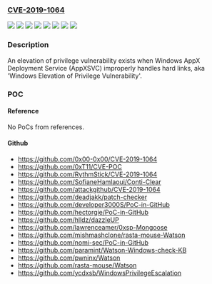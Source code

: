### [CVE-2019-1064](https://cve.mitre.org/cgi-bin/cvename.cgi?name=CVE-2019-1064)
![](https://img.shields.io/static/v1?label=Product&message=Windows%2010%20Version%201903%20for%2032-bit%20Systems&color=blue)
![](https://img.shields.io/static/v1?label=Product&message=Windows%2010%20Version%201903%20for%20ARM64-based%20Systems&color=blue)
![](https://img.shields.io/static/v1?label=Product&message=Windows%2010%20Version%201903%20for%20x64-based%20Systems&color=blue)
![](https://img.shields.io/static/v1?label=Product&message=Windows%20Server%2C%20version%201903%20(Server%20Core%20installation)&color=blue)
![](https://img.shields.io/static/v1?label=Product&message=Windows%20Server&color=blue)
![](https://img.shields.io/static/v1?label=Product&message=Windows&color=blue)
![](https://img.shields.io/static/v1?label=Version&message=n%2Fa&color=blue)
![](https://img.shields.io/static/v1?label=Vulnerability&message=Elevation%20of%20Privilege&color=brighgreen)

### Description

An elevation of privilege vulnerability exists when Windows AppX Deployment Service (AppXSVC) improperly handles hard links, aka 'Windows Elevation of Privilege Vulnerability'.

### POC

#### Reference
No PoCs from references.

#### Github
- https://github.com/0x00-0x00/CVE-2019-1064
- https://github.com/0xT11/CVE-POC
- https://github.com/RythmStick/CVE-2019-1064
- https://github.com/SofianeHamlaoui/Conti-Clear
- https://github.com/attackgithub/CVE-2019-1064
- https://github.com/deadjakk/patch-checker
- https://github.com/developer3000S/PoC-in-GitHub
- https://github.com/hectorgie/PoC-in-GitHub
- https://github.com/hlldz/dazzleUP
- https://github.com/lawrenceamer/0xsp-Mongoose
- https://github.com/mishmashclone/rasta-mouse-Watson
- https://github.com/nomi-sec/PoC-in-GitHub
- https://github.com/paramint/Watson-Windows-check-KB
- https://github.com/pwninx/Watson
- https://github.com/rasta-mouse/Watson
- https://github.com/ycdxsb/WindowsPrivilegeEscalation

